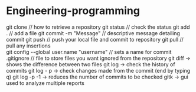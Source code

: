 # Engineering-programming
git clone // how to retrieve a repository
git status // check the status
git add . // add a file 
git commit -m "Message" // descriptive message detailing commit
git push // push your local file and commit to repository
git pull // pull any insertions  
git config --global user.name "username" // sets a name for commit 
.gitignore // file to store files you want ignored from the repository
git diff -> shows the difference between two files 
git log -> check the history of commits
git log - p -> check changes made from the commit (end by typing q)
git log -p -1 -> reduces the number of commits to be checked
gitk -> gui used to analyze multiple reports